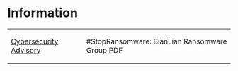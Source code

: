 # Information
<table>
  <tr>
    <td>
      <a href="https://www.cisa.gov/sites/default/files/2023-05/aa23-136a_stopransomware_bianlian_ransomware_group_1.pdf">Cybersecurity Advisory</a>
    </td>
    <td>
      <p>#StopRansomware: BianLian Ransomware Group PDF</p>
    </td>
  </tr>
</table>
